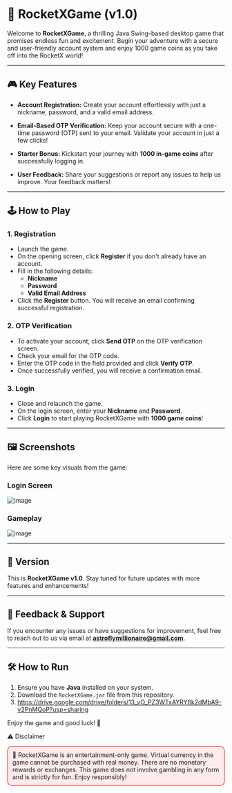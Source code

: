 # 🚀 RocketXGame (v1.0)

Welcome to **RocketXGame**, a thrilling Java Swing-based desktop game that promises endless fun and excitement. Begin your adventure with a secure and user-friendly account system and enjoy 1000 game coins as you take off into the RocketX world!

---

## 🎮 Key Features

- **Account Registration:**
  Create your account effortlessly with just a nickname, password, and a valid email address.

- **Email-Based OTP Verification:**
  Keep your account secure with a one-time password (OTP) sent to your email. Validate your account in just a few clicks!

- **Starter Bonus:**
  Kickstart your journey with **1000 in-game coins** after successfully logging in.

- **User Feedback:**
  Share your suggestions or report any issues to help us improve. Your feedback matters!

---

## 🕹️ How to Play

### 1. **Registration**
- Launch the game.
- On the opening screen, click **Register** if you don't already have an account.
- Fill in the following details:
  - **Nickname**
  - **Password**
  - **Valid Email Address**
- Click the **Register** button. You will receive an email confirming successful registration.

### 2. **OTP Verification**
- To activate your account, click **Send OTP** on the OTP verification screen.
- Check your email for the OTP code.
- Enter the OTP code in the field provided and click **Verify OTP**.
- Once successfully verified, you will receive a confirmation email.

### 3. **Login**
- Close and relaunch the game.
- On the login screen, enter your **Nickname** and **Password**.
- Click **Login** to start playing RocketXGame with **1000 game coins**!

---

## 🖼️ Screenshots

Here are some key visuals from the game:

### Login Screen
![image](https://github.com/user-attachments/assets/10770d34-2811-441c-b970-9c2c2da2aa3f)


### Gameplay
![image](https://github.com/user-attachments/assets/551d3fbf-9300-4e33-8182-f5029c0d9716)


---

## 🚀 Version
This is **RocketXGame v1.0**. Stay tuned for future updates with more features and enhancements!

---

## 📧 Feedback & Support
If you encounter any issues or have suggestions for improvement, feel free to reach out to us via email at **astroflymillionaire@gmail.com**.

---

## 🛠️ How to Run

1. Ensure you have **Java** installed on your system.
2. Download the `RocketXGame.jar` file from this repository.
3. https://drive.google.com/drive/folders/13_vO_PZ3WTxAYRY6k2dMbA9-v2PnMQoP?usp=sharing

Enjoy the game and good luck! 🎉

⚠️ Disclaimer
<div style="border: 2px solid #ff5f5f; padding: 10px; border-radius: 10px; background-color: #ffebeb;">
🚫 RocketXGame is an entertainment-only game.
Virtual currency in the game cannot be purchased with real money.
There are no monetary rewards or exchanges.
This game does not involve gambling in any form and is strictly for fun.
Enjoy responsibly!

</div>
